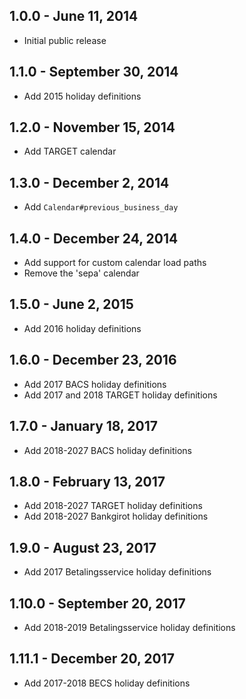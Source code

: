 ## 1.0.0 - June 11, 2014

- Initial public release

## 1.1.0 - September 30, 2014

- Add 2015 holiday definitions

## 1.2.0 - November 15, 2014

- Add TARGET calendar

## 1.3.0 - December 2, 2014

- Add `Calendar#previous_business_day`

## 1.4.0 - December 24, 2014

- Add support for custom calendar load paths
- Remove the 'sepa' calendar

## 1.5.0 - June 2, 2015

- Add 2016 holiday definitions

## 1.6.0 - December 23, 2016

- Add 2017 BACS holiday definitions
- Add 2017 and 2018 TARGET holiday definitions

## 1.7.0 - January 18, 2017

- Add 2018-2027 BACS holiday definitions

## 1.8.0 - February 13, 2017

- Add 2018-2027 TARGET holiday definitions
- Add 2018-2027 Bankgirot holiday definitions

## 1.9.0 - August 23, 2017

- Add 2017 Betalingsservice holiday definitions

## 1.10.0 - September 20, 2017

- Add 2018-2019 Betalingsservice holiday definitions

## 1.11.1 - December 20, 2017

- Add 2017-2018 BECS holiday definitions
